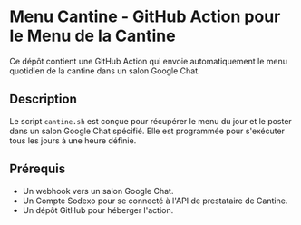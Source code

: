 # Menu Cantine - GitHub Action pour le Menu de la Cantine

Ce dépôt contient une GitHub Action qui envoie automatiquement le menu quotidien de la cantine dans un salon Google Chat.

## Description

Le script `cantine.sh` est conçue pour récupérer le menu du jour et le poster dans un salon Google Chat spécifié. Elle est programmée pour s'exécuter tous les jours à une heure définie.

## Prérequis

- Un webhook vers un salon Google Chat.
- Un Compte Sodexo pour se connecté à l'API de prestataire de Cantine.
- Un dépôt GitHub pour héberger l'action.